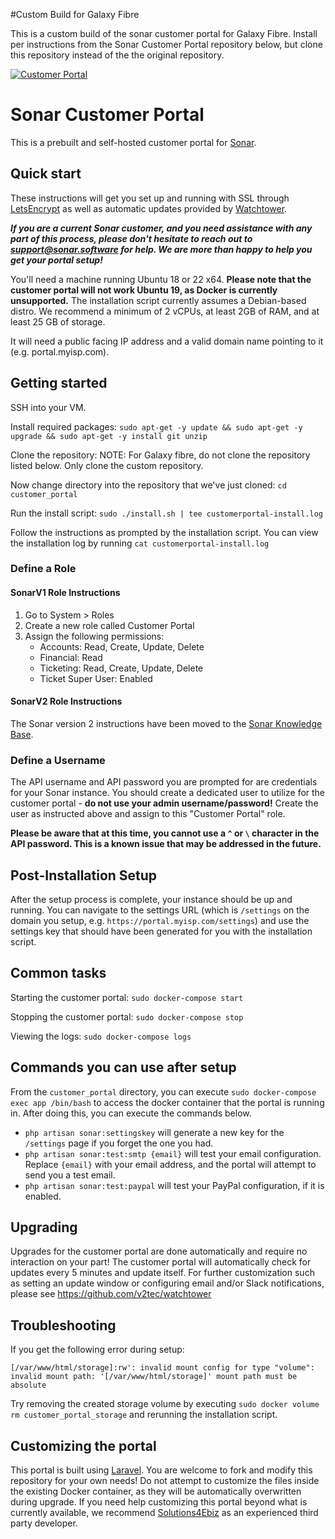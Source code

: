 #Custom Build for Galaxy Fibre

This is a custom build of the sonar customer portal for Galaxy Fibre. Install per instructions from the Sonar Customer Portal repository below, but clone this repository instead of the the original repository.




[![Customer Portal](https://i.imgur.com/AMoOuyg.png)](https://github.com/SonarSoftwareInc/customer_portal)

# Sonar Customer Portal

This is a prebuilt and self-hosted customer portal for [Sonar](https://sonar.software).

## Quick start

These instructions will get you set up and running with SSL through [LetsEncrypt](https://letsencrypt.org) as well as automatic updates provided by [Watchtower](https://github.com/v2tec/watchtower).

**_If you are a current Sonar customer, and you need assistance with any part of this process, please don't hesitate to reach out to support@sonar.software for help. We are more than happy to help you get your portal setup!_**

You'll need a machine running Ubuntu 18 or 22 x64. **Please note that the customer portal will not work Ubuntu 19, as Docker is currently unsupported.** The installation script currently assumes a Debian-based distro. We recommend a minimum of 2 vCPUs, at least 2GB of RAM, and at least 25 GB of storage.

It will need a public facing IP address and a valid domain name pointing to it (e.g. portal.myisp.com).

## Getting started

SSH into your VM.

Install required packages:
`sudo apt-get -y update && sudo apt-get -y upgrade && sudo apt-get -y install git unzip`

Clone the repository:  NOTE: For Galaxy fibre, do not clone the repository listed below.  Only clone the custom repository.

Now change directory into the repository that we've just cloned:
`cd customer_portal`

Run the install script:
`sudo ./install.sh | tee customerportal-install.log`

Follow the instructions as prompted by the installation script.
You can view the installation log by running
`cat customerportal-install.log`

### Define a Role

#### SonarV1 Role Instructions ####
1. Go to System > Roles
1. Create a new role called Customer Portal
1. Assign the following permissions:
   * Accounts: Read, Create, Update, Delete
   * Financial: Read
   * Ticketing: Read, Create, Update, Delete
   * Ticket Super User: Enabled

#### SonarV2 Role Instructions ####

The Sonar version 2 instructions have been moved to the [Sonar Knowledge Base](https://docs.sonar.expert/baseline-config/customer-portal-configuration-checklist#api_user_permissions).

### Define a Username

The API username and API password you are prompted for are credentials for your Sonar instance. You should create a dedicated user to utilize for the customer portal - **do not use your admin username/password!** Create the user as instructed above and assign to this "Customer Portal" role.

**Please be aware that at this time, you cannot use a `^` or `\` character in the API password. This is a known issue that may be addressed in the future.**

## Post-Installation Setup

After the setup process is complete, your instance should be up and running. You can navigate to the settings URL (which is `/settings` on the domain you setup, e.g. `https://portal.myisp.com/settings`) and use the settings key that should have been generated for you with the installation script.

## Common tasks

Starting the customer portal:
`sudo docker-compose start`

Stopping the customer portal:
`sudo docker-compose stop`

Viewing the logs:
`sudo docker-compose logs`

## Commands you can use after setup

From the `customer_portal` directory, you can execute `sudo docker-compose exec app /bin/bash` to access the docker container that the portal is running in. After doing this, you can execute the commands below.

* `php artisan sonar:settingskey` will generate a new key for the `/settings` page if you forget the one you had.
* `php artisan sonar:test:smtp {email}` will test your email configuration. Replace `{email}` with your email address, and the portal will attempt to send you a test email.
* `php artisan sonar:test:paypal` will test your PayPal configuration, if it is enabled.

## Upgrading

Upgrades for the customer portal are done automatically and require no interaction on your part! The customer portal will automatically check for updates every 5 minutes and update itself. For further customization such as setting an update window or configuring email and/or Slack notifications, please see https://github.com/v2tec/watchtower

## Troubleshooting

If you get the following error during setup:

```
[/var/www/html/storage]:rw': invalid mount config for type "volume": invalid mount path: '[/var/www/html/storage]' mount path must be absolute
```

Try removing the created storage volume by executing `sudo docker volume rm customer_portal_storage` and rerunning the installation script.

## Customizing the portal

This portal is built using [Laravel](https://laravel.com/). You are welcome to fork and modify this repository for your own needs! Do not attempt to customize the files inside the existing Docker container, as they will be automatically overwritten during upgrade. If you need help customizing this portal beyond what is currently available, we recommend [Solutions4Ebiz](https://www.solutions4ebiz.com/) as an experienced third party developer.

